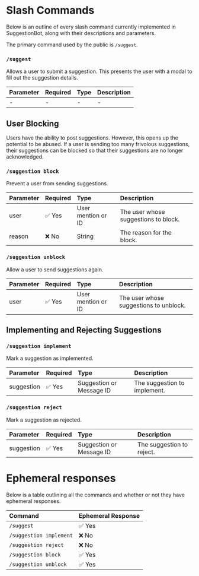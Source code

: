 # Slash Commands

Below is an outline of every slash command currently implemented in SuggestionBot, along with their descriptions and
parameters.

The primary command used by the public is `/suggest`.

### `/suggest`

Allows a user to submit a suggestion. This presents the user with a modal to fill out the suggestion details.

| Parameter | Required | Type | Description |
|:----------|:---------|:-----|:------------|
| -         | -        | -    | -           |

## User Blocking

Users have the ability to post suggestions. However, this opens up the potential to be abused. If a user is
sending too many frivolous suggestions, their suggestions can be blocked so that their suggestions are no longer
acknowledged.

### `/suggestion block`

Prevent a user from sending suggestions.

| Parameter | Required | Type               | Description                          |
|:----------|:---------|:-------------------|:-------------------------------------|
| user      | ✅ Yes    | User mention or ID | The user whose suggestions to block. |
| reason    | ❌ No     | String             | The reason for the block.            |

### `/suggestion unblock`

Allow a user to send suggestions again.

| Parameter | Required | Type               | Description                            |
|:----------|:---------|:-------------------|:---------------------------------------|
| user      | ✅ Yes    | User mention or ID | The user whose suggestions to unblock. |

## Implementing and Rejecting Suggestions

### `/suggestion implement`

Mark a suggestion as implemented.

| Parameter  | Required | Type                     | Description                  |
|:-----------|:---------|:-------------------------|:-----------------------------|
| suggestion | ✅ Yes    | Suggestion or Message ID | The suggestion to implement. |

### `/suggestion reject`

Mark a suggestion as rejected.

| Parameter  | Required | Type                     | Description               |
|:-----------|:---------|:-------------------------|:--------------------------|
| suggestion | ✅ Yes    | Suggestion or Message ID | The suggestion to reject. |

# Ephemeral responses

Below is a table outlining all the commands and whether or not they have ephemeral responses.

| Command                 | Ephemeral Response |
|:------------------------|:-------------------|
| `/suggest`              | ✅ Yes              |
| `/suggestion implement` | ❌ No               |
| `/suggestion reject`    | ❌ No               |
| `/suggestion block`     | ✅ Yes              |
| `/suggestion unblock`   | ✅ Yes              |
